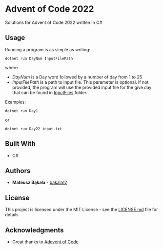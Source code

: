 # Advent of Code 2022

Solutions for Advent of Code 2022 written in C#

## Usage
Running a program is as simple as writing:
```
dotnet run DayNum InputFilePath
```
where
* *DayNum* is a Day word followed by a number of day from 1 to 25
* *InputFilePath* is a path to input file. This parameter is optional. If not provided, the program will use the provided input file for the give day that can be found in [InputFiles](InputFiles/) folder.

Examples:
```
dotnet run Day1
```
or
```
dotnet run Day22 input.txt
```

## Built With

* C#

## Authors

* **Mateusz Bąkała** - [bakala12](https://github.com/bakala12)

## License

This project is licensed under the MIT License - see the [LICENSE.md](LICENSE.md) file for details

## Acknowledgments

* Great thanks to [Adevent of Code](https://adventofcode.com/)
